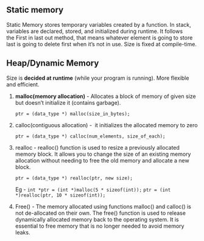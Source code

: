 
## Static memory 
Static Memory stores temporary variables created by a function. In stack, variables are declared, stored, and initialized during runtime. It follows the First in last out method, that means whatever element is going to store last is going to delete first when it’s not in use. Size is fixed at compile-time.
## Heap/Dynamic Memory
Size is **decided at runtime** (while your program is running). More flexible and efficient.
1. **malloc(memory allocation)** - Allocates a block of memory of given size but doesn’t initialize it (contains garbage).
   
   `ptr = (data_type *) malloc(size_in_bytes);`

2. calloc(contiguous allocation) -  it initializes the allocated memory to zero 
   
   `ptr = (data_type *) calloc(num_elements, size_of_each);`

3. realloc - realloc() function is used to resize a previously allocated memory block. It allows you to change the size of an existing memory allocation without needing to free the old memory and allocate a new block.
   
   `ptr = (data_type *) realloc(ptr, new size);`
   
   Eg - `int *ptr = (int *)malloc(5 * sizeof(int));` 
	   `ptr = (int *)realloc(ptr, 10 * sizeof(int));`
4. Free() - The memory allocated using functions malloc() and calloc() is not de-allocated on their own. The free() function is used to release dynamically allocated memory back to the operating system. It is essential to free memory that is no longer needed to avoid memory leaks.
